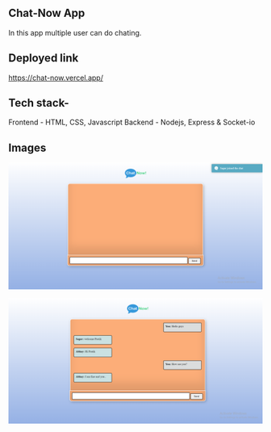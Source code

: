 ## Chat-Now App
In this app multiple user can do chating.

## Deployed link
https://chat-now.vercel.app/

## Tech stack-

Frontend - HTML, CSS, Javascript
Backend - Nodejs, Express & Socket-io

## Images

![alt text](./Client/images/pic1.png)

![alt text](./Client/images/pic2.png)

